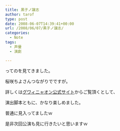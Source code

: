 ```yaml
---
title: 黒子ノ譲志
author: tarof
type: post
date: 2008-06-07T14:39:41+00:00
url: /2008/06/07/黒子ノ譲志/
categories:
  - Note
tags:
  - 声優
  - 演劇

---
```

ってのを見てきました。
  
桜咲ちよさんつながりでですが。

詳しくは[グワィニャオン公式サイト][1]からご覧頂くとして、
  
演出脚本ともに、かなり楽しめました。
  
普通に見入ってましたｗ

是非次回公演も見に行きたいと思いますｗ

 [1]: http://www.guwalinyaon.com/index1.html